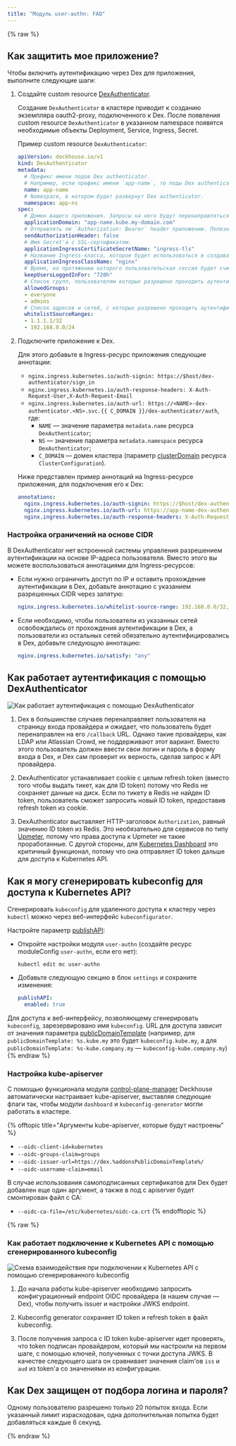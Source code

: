 ```yaml
---
title: "Модуль user-authn: FAQ"
---
```


{% raw %}

## Как защитить мое приложение?

Чтобы включить аутентификацию через Dex для приложения, выполните следующие шаги:
1. Создайте custom resource [DexAuthenticator](cr.html#dexauthenticator).

   Создание `DexAuthenticator` в кластере приводит к созданию экземпляра oauth2-proxy, подключенного к Dex. После появления custom resource `DexAuthenticator` в указанном namespace появятся необходимые объекты Deployment, Service, Ingress, Secret.

   Пример custom resource `DexAuthenticator`:

   ```yaml
   apiVersion: deckhouse.io/v1
   kind: DexAuthenticator
   metadata:
     # Префикс имени подов Dex authenticator.
     # Например, если префикс имени `app-name`, то поды Dex authenticator будут вида `app-name-dex-authenticator-7f698684c8-c5cjg`.
     name: app-name
     # Namespace, в котором будет развернут Dex authenticator.
     namespace: app-ns
   spec:
     # Домен вашего приложения. Запросы на него будут перенаправляться для прохождения аутентификацию в Dex.
     applicationDomain: "app-name.kube.my-domain.com"
     # Отправлять ли `Authorization: Bearer` header приложению. Полезно в связке с auth_request в NGINX.
     sendAuthorizationHeader: false
     # Имя Secret'а с SSL-сертификатом.
     applicationIngressCertificateSecretName: "ingress-tls"
     # Название Ingress-класса, которое будет использоваться в создаваемом для Dex authenticator Ingress-ресурсе.
     applicationIngressClassName: "nginx"
     # Время, на протяжении которого пользовательская сессия будет считаться активной.
     keepUsersLoggedInFor: "720h"
     # Список групп, пользователям которых разрешено проходить аутентификацию.
     allowedGroups:
     - everyone
     - admins
     # Список адресов и сетей, с которых разрешено проходить аутентификацию.
     whitelistSourceRanges:
     - 1.1.1.1/32
     - 192.168.0.0/24
   ```

2. Подключите приложение к Dex.

   Для этого добавьте в Ingress-ресурс приложения следующие аннотации:

   - `nginx.ingress.kubernetes.io/auth-signin: https://$host/dex-authenticator/sign_in`
   - `nginx.ingress.kubernetes.io/auth-response-headers: X-Auth-Request-User,X-Auth-Request-Email`
   - `nginx.ingress.kubernetes.io/auth-url: https://<NAME>-dex-authenticator.<NS>.svc.{{ C_DOMAIN }}/dex-authenticator/auth`, где:
      - `NAME` — значение параметра `metadata.name` ресурса `DexAuthenticator`;
      - `NS` — значение параметра `metadata.namespace` ресурса `DexAuthenticator`;
      - `C_DOMAIN` — домен кластера (параметр [clusterDomain](../../installing/configuration.html#clusterconfiguration-clusterdomain) ресурса `ClusterConfiguration`).

   Ниже представлен пример аннотаций на Ingress-ресурсе приложения, для подключения его к Dex:

   ```yaml
   annotations:
     nginx.ingress.kubernetes.io/auth-signin: https://$host/dex-authenticator/sign_in
     nginx.ingress.kubernetes.io/auth-url: https://app-name-dex-authenticator.app-ns.svc.cluster.local/dex-authenticator/auth
     nginx.ingress.kubernetes.io/auth-response-headers: X-Auth-Request-User,X-Auth-Request-Email
   ```

### Настройка ограничений на основе CIDR

В DexAuthenticator нет встроенной системы управления разрешением аутентификации на основе IP-адреса пользователя. Вместо этого вы можете воспользоваться аннотациями для Ingress-ресурсов:

* Если нужно ограничить доступ по IP и оставить прохождение аутентификации в Dex, добавьте аннотацию с указанием разрешенных CIDR через запятую:

  ```yaml
  nginx.ingress.kubernetes.io/whitelist-source-range: 192.168.0.0/32,1.1.1.1
  ```

* Если необходимо, чтобы пользователи из указанных сетей освобождались от прохождения аутентификации в Dex, а пользователи из остальных сетей обязательно аутентифицировались в Dex, добавьте следующую аннотацию:

  ```yaml
  nginx.ingress.kubernetes.io/satisfy: "any"
  ```

## Как работает аутентификация с помощью DexAuthenticator

![Как работает аутентификация с помощью DexAuthenticator](../../images/user-authn/dex_login.svg)

1. Dex в большинстве случаев перенаправляет пользователя на страницу входа провайдера и ожидает, что пользователь будет перенаправлен на его `/callback` URL. Однако такие провайдеры, как LDAP или Atlassian Crowd, не поддерживают этот вариант. Вместо этого пользователь должен ввести свои логин и пароль в форму входа в Dex, и Dex сам проверит их верность, сделав запрос к API провайдера.

2. DexAuthenticator устанавливает cookie с целым refresh token (вместо того чтобы выдать тикет, как для ID token) потому что Redis не сохраняет данные на диск.
Если по тикету в Redis не найден ID token, пользователь сможет запросить новый ID token, предоставив refresh token из cookie.

3. DexAuthenticator выставляет HTTP-заголовок `Authorization`, равный значению ID token из Redis. Это необязательно для сервисов по типу [Upmeter](../upmeter/), потому что права доступа к Upmeter не такие проработанные.
С другой стороны, для [Kubernetes Dashboard](../dashboard/) это критичный функционал, потому что она отправляет ID token дальше для доступа к Kubernetes API.

## Как я могу сгенерировать kubeconfig для доступа к Kubernetes API?

Сгенерировать `kubeconfig` для удаленного доступа к кластеру через `kubectl` можно через веб-интерфейс `kubeconfigurator`.

Настройте параметр [publishAPI](configuration.html#parameters-publishapi):
- Откройте настройки модуля `user-authn` (создайте ресурс moduleConfig `user-authn`, если его нет):

  ```shell
  kubectl edit mc user-authn
  ```

- Добавьте следующую секцию в блок `settings` и сохраните изменения:

  ```yaml
  publishAPI:
    enabled: true
  ```

Для доступа к веб-интерфейсу, позволяющему сгенерировать `kubeconfig`, зарезервировано имя `kubeconfig`. URL для доступа зависит от значения параметра [publicDomainTemplate](../../deckhouse-configure-global.html#parameters-modules-publicdomaintemplate) (например, для `publicDomainTemplate: %s.kube.my` это будет `kubeconfig.kube.my`, а для `publicDomainTemplate: %s-kube.company.my` — `kubeconfig-kube.company.my`)  
{% endraw %}

### Настройка kube-apiserver

С помощью функционала модуля [control-plane-manager](../../modules/control-plane-manager/) Deckhouse автоматически настраивает kube-apiserver, выставляя следующие флаги так, чтобы модули `dashboard` и `kubeconfig-generator` могли работать в кластере.

{% offtopic title="Аргументы kube-apiserver, которые будут настроены" %}

* `--oidc-client-id=kubernetes`
* `--oidc-groups-claim=groups`
* `--oidc-issuer-url=https://dex.%addonsPublicDomainTemplate%/`
* `--oidc-username-claim=email`

В случае использования самоподписанных сертификатов для Dex будет добавлен еще один аргумент, а также в под с apiserver будет смонтирован файл с CA:

* `--oidc-ca-file=/etc/kubernetes/oidc-ca.crt`
{% endofftopic %}

{% raw %}

### Как работает подключение к Kubernetes API с помощью сгенерированного kubeconfig

![Схема взаимодействия при подключении к Kubernetes API с помощью сгенерированного kubeconfig](../../images/user-authn/kubeconfig_dex.svg)

1. До начала работы kube-apiserver необходимо запросить конфигурационный endpoint OIDC провайдера (в нашем случае — Dex), чтобы получить issuer и настройки JWKS endpoint.

2. Kubeconfig generator сохраняет ID token и refresh token в файл kubeconfig.

3. После получения запроса с ID token kube-apiserver идет проверять, что token подписан провайдером, который мы настроили на первом шаге, с помощью ключей, полученных с точки доступа JWKS. В качестве следующего шага он сравнивает значения claim'ов `iss` и `aud` из token'а со значениями из конфигурации.

## Как Dex защищен от подбора логина и пароля?

Одному пользователю разрешено только 20 попыток входа. Если указанный лимит израсходован, одна дополнительная попытка будет добавляться каждые 6 секунд.

{% endraw %}
